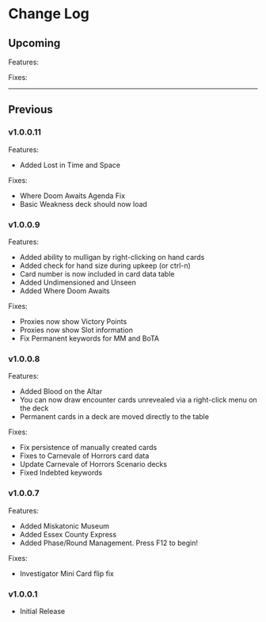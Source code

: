 # Change Log

## Upcoming

Features:

Fixes:

___

## Previous

### v1.0.0.11
Features:
- Added Lost in Time and Space

Fixes:
- Where Doom Awaits Agenda Fix
- Basic Weakness deck should now load


### v1.0.0.9
Features:
- Added ability to mulligan by right-clicking on hand cards
- Added check for hand size during upkeep (or ctrl-n)
- Card number is now included in card data table
- Added Undimensioned and Unseen
- Added Where Doom Awaits

Fixes:
- Proxies now show Victory Points
- Proxies now show Slot information
- Fix Permanent keywords for MM and BoTA


### v1.0.0.8
Features:
- Added Blood on the Altar
- You can now draw encounter cards unrevealed via a right-click menu on the deck
- Permanent cards in a deck are moved directly to the table

Fixes:
- Fix persistence of manually created cards
- Fixes to Carnevale of Horrors card data
- Update Carnevale of Horrors Scenario decks
- Fixed Indebted keywords


### v1.0.0.7
Features:
- Added Miskatonic Museum
- Added Essex County Express
- Added Phase/Round Management. Press F12 to begin!

Fixes:
- Investigator Mini Card flip fix


### v1.0.0.1
- Initial Release